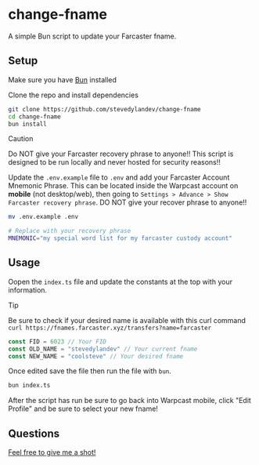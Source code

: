 # change-fname

A simple Bun script to update your Farcaster fname.

## Setup

Make sure you have [Bun](https://bun.sh) installed

Clone the repo and install dependencies

```bash
git clone https://github.com/stevedylandev/change-fname
cd change-fname
bun install
```

> [!CAUTION]
> Do NOT give your Farcaster recovery phrase to anyone!! This script is designed to be run locally and never hosted for security reasons!!

Update the `.env.example` file to `.env` and add your Farcaster Account Mnemonic Phrase. This can be located inside the Warpcast account on **mobile** (not desktop/web), then going to `Settings > Advance > Show Farcaster recovery phrase`. DO NOT give your recover phrase to anyone!!

```bash
mv .env.example .env
```

```bash .env
# Replace with your recovery phrase
MNEMONIC="my special word list for my farcaster custody account"
```

## Usage

Oopen the `index.ts` file and update the constants at the top with your information.

> [!TIP]
> Be sure to check if your desired name is available with this curl command
> `curl https://fnames.farcaster.xyz/transfers?name=farcaster`

```typescript index.ts
const FID = 6023 // Your FID
const OLD_NAME = "stevedylandev" // Your current fname
const NEW_NAME = "coolsteve" // Your desired fname
```

Once edited save the file then run the file with `bun`.

```bash
bun index.ts
```

After the script has run be sure to go back into Warpcast mobile, click "Edit Profile" and be sure to select your new fname!

## Questions

[Feel free to give me a shot!](https://warpcast.com/steveddylandev.eth)
